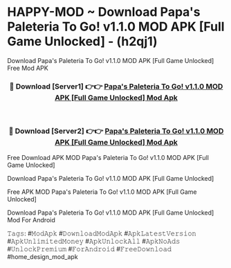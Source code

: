 # HAPPY-MOD ~ Download Papa's Paleteria To Go! v1.1.0 MOD APK [Full Game Unlocked] - (h2qj1)
Download Papa's Paleteria To Go! v1.1.0 MOD APK [Full Game Unlocked] Free Mod APK

<div align="center">
<h3>🔴 Download [Server1] 👉👉 <a href="https://apk-comot.site?title=Papa's_Paleteria_To_Go!_v1.1.0_MOD_APK_[Full_Game_Unlocked]">Papa's Paleteria To Go! v1.1.0 MOD APK [Full Game Unlocked] Mod Apk</a></h3><br>

<h3>🔴 Download [Server2] 👉👉 <a href="https://apk-comot.site?title=Papa's_Paleteria_To_Go!_v1.1.0_MOD_APK_[Full_Game_Unlocked]">Papa's Paleteria To Go! v1.1.0 MOD APK [Full Game Unlocked] Mod Apk</a></h3>
</div>


Free Download APK MOD Papa's Paleteria To Go! v1.1.0 MOD APK [Full Game Unlocked]

Download Papa's Paleteria To Go! v1.1.0 MOD APK [Full Game Unlocked] 

Free APK MOD Papa's Paleteria To Go! v1.1.0 MOD APK [Full Game Unlocked] 

Download Papa's Paleteria To Go! v1.1.0 MOD APK [Full Game Unlocked] Mod For Android

𝚃𝚊𝚐𝚜: #𝙼𝚘𝚍𝙰𝚙𝚔 #𝙳𝚘𝚠𝚗𝚕𝚘𝚊𝚍𝙼𝚘𝚍𝙰𝚙𝚔 #𝙰𝚙𝚔𝙻𝚊𝚝𝚎𝚜𝚝𝚅𝚎𝚛𝚜𝚒𝚘𝚗 #𝙰𝚙𝚔𝚄𝚗𝚕𝚒𝚖𝚒𝚝𝚎𝚍𝙼𝚘𝚗𝚎𝚢 #𝙰𝚙𝚔𝚄𝚗𝚕𝚘𝚌𝚔𝙰𝚕𝚕 #𝙰𝚙𝚔𝙽𝚘𝙰𝚍𝚜 #𝚄𝚗𝚕𝚘𝚌𝚔𝙿𝚛𝚎𝚖𝚒𝚞𝚖 #𝙵𝚘𝚛𝙰𝚗𝚍𝚛𝚘𝚒𝚍 #𝙵𝚛𝚎𝚎𝙳𝚘𝚠𝚗𝚕𝚘𝚊𝚍 #home_design_mod_apk